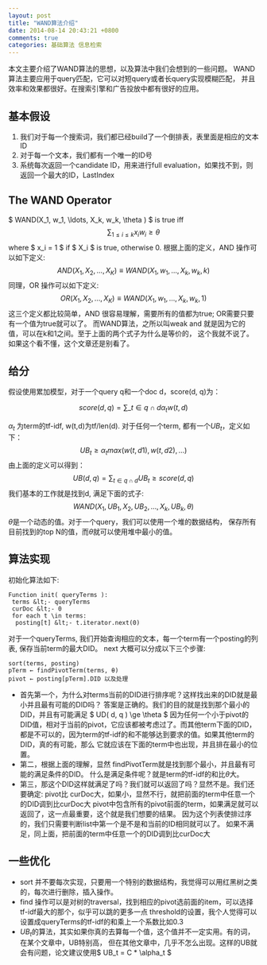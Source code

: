 ```yaml
---
layout: post
title: "WAND算法介绍"
date: 2014-08-14 20:43:21 +0800
comments: true
categories: 基础算法 信息检索
---
```


本文主要介绍了WAND算法的思想，以及算法中我们会想到的一些问题。
WAND算法主要应用于query匹配，它可以对短query或者长query实现模糊匹配，
并且效率和效果都很好。在搜索引擎和广告投放中都有很好的应用。
## 基本假设
1. 我们对于每一个搜索词，我们都已经build了一个倒排表，表里面是相应的文本ID
2. 对于每一个文本，我们都有一个唯一的ID号
3. 系统每次返回一个candidate ID，用来进行full evaluation，如果找不到，则返回一个最大的ID，LastIndex

## The WAND Operator
$ WAND(X_1, w_1, \ldots, X_k, w_k, \theta ) $ is true iff
$$ \displaystyle \sum_{1 \le i \le k } x_i w_i \ge \theta $$
where $ x_i = 1 $ if $ X_i $ is true, otherwise 0.
根据上面的定义，AND 操作可以如下定义:
$$ AND( X_1, X_2, \ldots, X_K ) \equiv WAND(X_1, w_1, \ldots , X_k, w_k, k ) $$
同理，OR 操作可以如下定义:
$$ OR( X_1, X_2, \ldots, X_K ) \equiv WAND( X_1, w_1, \ldots , X_k, w_k, 1 ) $$
这三个定义都比较简单，AND 很容易理解，需要所有的值都为true; OR需要只要有一个值为true就可以了。
而WAND算法，之所以叫weak and 就是因为它的值，可以在k和1之间。至于上面的两个式子为什么是等价的，
这个我就不说了。如果这个看不懂，这个文章还是别看了。
## 给分
假设使用累加模型，对于一个query q和一个doc d，score(d, q)为：

$$ score(d, q) = \displaystyle \sum\_{ t \in q \cap d } \alpha_t w(t,d) $$

$\alpha_t$ 为term的tf-idf, w(t,d)为tf/len(d).
对于任何一个term, 都有一个$UB_t$，定义如下：
$$ UB_t \ge \alpha_t max( w(t, d1), w(t,d2), \ldots ) $$
由上面的定义可以得到：
$$ UB( d, q ) = \displaystyle \sum_{ t \in q \cap d } UB_t \ge score( d, q ) $$
我们基本的工作就是找到d, 满足下面的式子:
$$ WAND(X_1, UB_1, X_2, UB_2, \ldots , X_k, UB_k, \theta ) $$
$\theta$是一个动态的值。对于一个query，我们可以使用一个堆的数据结构，
保存所有目前找到的top N的值，而$\theta$就可以使用堆中最小的值。

## 算法实现
初始化算法如下:
```
Function init( queryTerms ):
 terms &lt;- queryTerms
 curDoc &lt;- 0
 for each t \in terms:
  posting[t] &lt;- t.iterator.next(0)
```
对于一个queryTerms, 我们开始查询相应的文本，每一个term有一个posting的列表, 保存当前term的最大DID。
next 大概可以分成以下三个步骤:
```
sort(terms, posting)
pTerm ← findPivotTerm(terms, θ)
pivot ← posting[pTerm].DID 以及处理
```
- 首先第一个，为什么对terms当前的DID进行排序呢？这样找出来的DID就是最小并且最有可能的DID吗？
答案是正确的。我们的目的就是找到那个最小的DID，并且有可能满足 $ UD( d, q ) \ge \theta $
因为任何一个小于pivot的DID值，相对于当前的pivot，它应该都被考虑过了。而其他term下面的DID，
都是不可以的，因为term的tf-idf的和不能够达到要求的值。如果其他term的DID，真的有可能，那么
它就应该在下面的term中也出现，并且排在最小的位置。
- 第二，根据上面的理解，显然 findPivotTerm就是找到那个最小，并且最有可能的满足条件的DID。
什么是满足条件呢？就是term的tf-idf的和比$\theta$大。
- 第三，那这个DID这样就满足了吗？我们就可以返回了吗？显然不是。我们还要确定:
pivot比 curDoc大，如果小，显然不行，就把前面的term中任意一个的DID调到比curDoc大
pivot中包含所有的pivot前面的term，如果满足就可以返回了，这一点最重要，这个就是我们想要的结果。
因为这个列表使排过序的，我们只需要判断list中第一个是不是和当前的ID相同就可以了。
如果不满足，同上面，把前面的term中任意一个的DID调到比curDoc大

## 一些优化
- sort 并不要每次实现，只要用一个特别的数据结构，我觉得可以用红黑树之类的，每次进行删除，插入操作。
- find 操作可以是对树的traversal，找到相应的pivot选前面的item，可以选择tf-idf最大的那个，似乎可以跳的更多一点
threshold的设置，我个人觉得可以设置成queryTerms的tf-idf的和乘上一个系数比如0.3
- $UB_t$的算法，其实如果你真的去算每一个值，这个值并不一定实用。有的词，在某个文章中，UB特别高，
但在其他文章中，几乎不怎么出现。这样的UB就会有问题，论文建议使用$ UB_t = C * \alpha_t $
